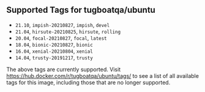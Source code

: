 ## Supported Tags for tugboatqa/ubuntu

* `21.10`, `impish-20210827`, `impish`, `devel`
* `21.04`, `hirsute-20210825`, `hirsute`, `rolling`
* `20.04`, `focal-20210827`, `focal`, `latest`
* `18.04`, `bionic-20210827`, `bionic`
* `16.04`, `xenial-20210804`, `xenial`
* `14.04`, `trusty-20191217`, `trusty`

The above tags are currently supported. Visit https://hub.docker.com/r/tugboatqa/ubuntu/tags/ to see a list of all available tags for this image, including those that are no longer supported.
